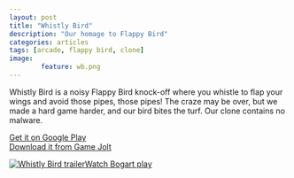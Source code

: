 ```yaml
---
layout: post
title: "Whistly Bird"
description: "Our homage to Flappy Bird"
categories: articles
tags: [arcade, flappy bird, clone]
image: 
        feature: wb.png
---
```

Whistly Bird is a noisy Flappy Bird knock-off where you whistle to flap your wings and avoid those pipes, those pipes! The craze may be over, but we made a hard game harder, and our bird bites the turf. Our clone contains no malware.

<a href="https://play.google.com/store/apps/details?id=com.oc.hummy.android" target="_blank">Get it on Google Play</a><br>
<a href="http://gamejolt.com/games/arcade/whistly-bird/29595/" target="_blank">Download it from Game Jolt</a>

<a href="https://www.youtube.com/watch?v=b9J4DrBAoyI" target="_blank"><img src="http://www.oceanshipgames.com/images/1.png" 
alt="Whistly Bird trailer" />Watch Bogart play</a>